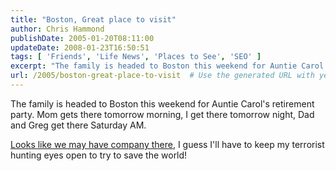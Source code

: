 ```yaml
---
title: "Boston, Great place to visit"
author: Chris Hammond
publishDate: 2005-01-20T08:11:00
updateDate: 2008-01-23T16:50:51
tags: [ 'Friends', 'Life News', 'Places to See', 'SEO' ]
excerpt: "The family is headed to Boston this weekend for Auntie Carol's retirement party. Mom gets there tomorrow morning, I get there tomorrow night, Dad and Greg get there Saturday AM. Looks like we may have company there, I guess I'll have to keep my terrorist hunting eyes open to try to save the..."
url: /2005/boston-great-place-to-visit  # Use the generated URL with year
---
```

<P>The family is headed to Boston this weekend for Auntie Carol's retirement party. Mom gets there tomorrow morning, I get there tomorrow night, Dad and Greg get there Saturday AM.</P> <P><A href="https://www.msnbc.msn.com/id/6844984/">Looks like we may have company there</A>, I guess I'll have to keep my terrorist hunting eyes open to try to save the world!</P>
